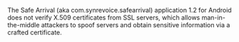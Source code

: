 The Safe Arrival (aka com.synrevoice.safearrival) application 1.2 for Android does not verify X.509 certificates from SSL servers, which allows man-in-the-middle attackers to spoof servers and obtain sensitive information via a crafted certificate.